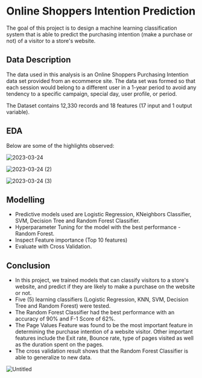 # Online Shoppers Intention Prediction
The goal of this project is to design a machine learning classification system that is able to predict the purchasing intention (make a purchase or not) of a visitor to a store's website.

## Data Description
The data used in this analysis is an Online Shoppers Purchasing Intention data set provided from an ecommerce site. The data set was formed so that each session would belong to a different user in a 1-year period to avoid any tendency to a specific campaign, special day, user profile, or period.

The Dataset contains 12,330 records and 18 features (17 input and 1 output variable).

## EDA
Below are some of the highlights observed:

![2023-03-24](https://user-images.githubusercontent.com/117505903/227653006-68967867-573b-4101-8a51-eda4e6ba3309.png)

![2023-03-24 (2)](https://user-images.githubusercontent.com/117505903/227653237-a4cb219f-08da-405e-8103-de065e05632c.png)

![2023-03-24 (3)](https://user-images.githubusercontent.com/117505903/227653341-abdc2d48-7613-472d-8b7e-7465316915af.png)

## Modelling
* Predictive models used are Logistic Regression, KNeighbors Classifier, SVM, Decision Tree and Random Forest Classifier.
* Hyperparameter Tuning for the model with the best performance - Random Forest.
* Inspect Feature importance (Top 10 features)
* Evaluate with Cross Validation.

## Conclusion
* In this project, we trained models that can classify visitors to a store's website, and predict if they are likely to make a purchase on the website or not.
* Five (5) learning classifiers (Logistic Regression, KNN, SVM, Decision Tree and Random Forest) were tested.
* The Random Forest Classifier had the best performance with an accuracy of 90% and F-1 Score of 62%.
* The Page Values Feature was found to be the most important feature in determining the purchase intention of a website visitor. Other important features include the Exit rate, Bounce rate, type of pages visited as well as the duration spent on the pages.
* The cross validation result shows that the Random Forest Classifier is able to generalize to new data.

![Untitled](https://user-images.githubusercontent.com/117505903/227655014-e5e7602c-6b7f-43e0-b42c-1fd9b1d23c78.png)
